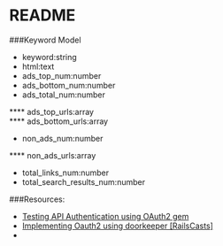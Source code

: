 # README

###Keyword Model
* keyword:string
* html:text
* ads_top_num:number
* ads_bottom_num:number
* ads_total_num:number

**** ads_top_urls:array  
**** ads_bottom_urls:array

* non_ads_num:number

**** non_ads_urls:array

* total_links_num:number
* total_search_results_num:number

###Resources:
* [Testing API Authentication using OAuth2 gem](https://github.com/doorkeeper-gem/doorkeeper/wiki/Testing-your-provider-with-OAuth2-gem)
* [Implementing Oauth2 using doorkeeper [RailsCasts]](http://railscasts.com/episodes/353-oauth-with-doorkeeper)
* 